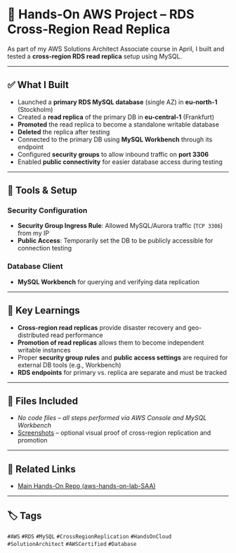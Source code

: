 # 🚀 Hands-On AWS Project – RDS Cross-Region Read Replica

As part of my AWS Solutions Architect Associate course in April, I built and tested a **cross-region RDS read replica** setup using MySQL.

---

## ✅ What I Built

- Launched a **primary RDS MySQL database** (single AZ) in **eu-north-1** (Stockholm)  
- Created a **read replica** of the primary DB in **eu-central-1** (Frankfurt)  
- **Promoted** the read replica to become a standalone writable database  
- **Deleted** the replica after testing  
- Connected to the primary DB using **MySQL Workbench** through its endpoint  
- Configured **security groups** to allow inbound traffic on **port 3306**  
- Enabled **public connectivity** for easier database access during testing

---

## 🧪 Tools & Setup

### Security Configuration
- **Security Group Ingress Rule**: Allowed MySQL/Aurora traffic (`TCP 3306`) from my IP  
- **Public Access**: Temporarily set the DB to be publicly accessible for connection testing

### Database Client
- **MySQL Workbench** for querying and verifying data replication

---

## 📌 Key Learnings

- **Cross-region read replicas** provide disaster recovery and geo-distributed read performance  
- **Promotion of read replicas** allows them to become independent writable instances  
- Proper **security group rules** and **public access settings** are required for external DB tools (e.g., Workbench)  
- **RDS endpoints** for primary vs. replica are separate and must be tracked

---

## 📁 Files Included

- *No code files – all steps performed via AWS Console and MySQL Workbench*  
- [Screenshots](Screenshots/) – optional visual proof of cross-region replication and promotion  

---

## 🔗 Related Links

- [Main Hands-On Repo (aws-hands-on-lab-SAA)](https://github.com/MilosFaktor/aws-hands-on-lab-SAA)

---

## 🏷️ Tags

`#AWS` `#RDS` `#MySQL` `#CrossRegionReplication` `#HandsOnCloud` `#SolutionArchitect` `#AWSCertified` `#Database`
